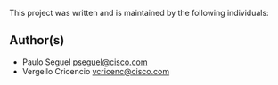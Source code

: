 This project was written and is maintained by the following individuals:

## Author(s)

* Paulo Seguel <pseguel@cisco.com>
* Vergello Cricencio <vcricenc@cisco.com>

